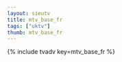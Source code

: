 ```yaml
--- 
layout: sieutv
title: mtv_base_fr
tags: ["uktv"]
thumb: mtv_base_fr
---
```

{% include tvadv key=mtv_base_fr %}
